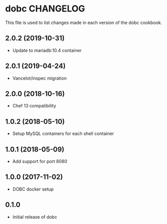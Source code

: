dobc CHANGELOG
==============
This file is used to list changes made in each version of the
dobc cookbook.

2.0.2 (2019-10-31)
------------------
- Update to mariadb:10.4 container

2.0.1 (2019-04-24)
------------------
- Vancelot/inspec migration

2.0.0 (2018-10-16)
------------------
- Chef 13 compatibility

1.0.2 (2018-05-10)
------------------
- Setup MySQL containers for each shell container

1.0.1 (2018-05-09)
------------------
- Add support for port 8080

1.0.0 (2017-11-02)
------------------
- DOBC docker setup

0.1.0
-----
- Initial release of dobc

